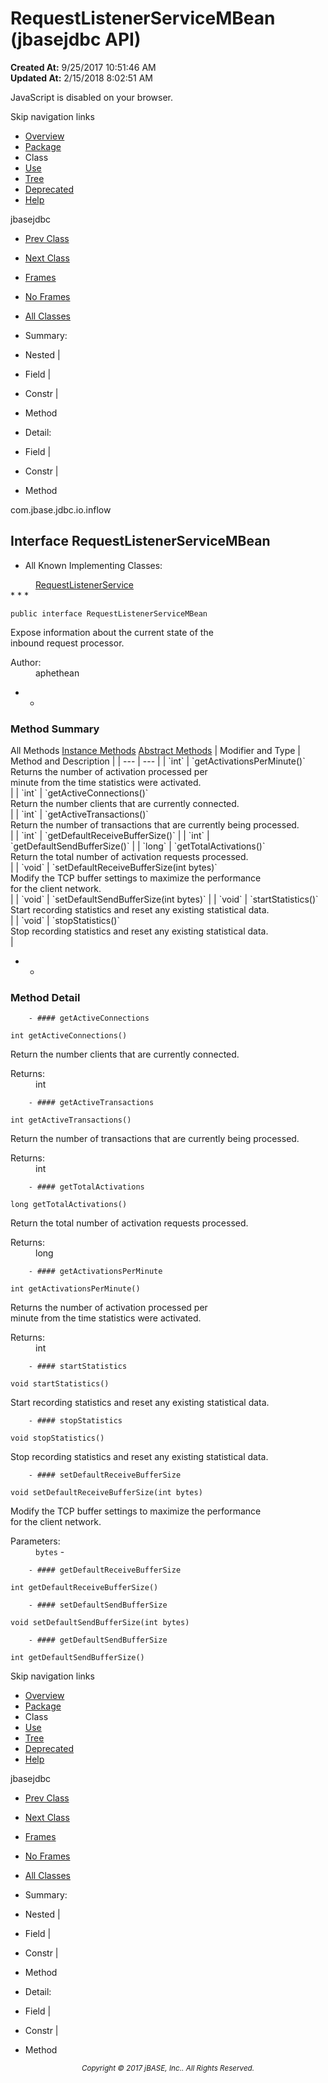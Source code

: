 # RequestListenerServiceMBean (jbasejdbc   API)

**Created At:** 9/25/2017 10:51:46 AM  
**Updated At:** 2/15/2018 8:02:51 AM  

<script type="text/javascript"><!--
    try {
        if (location.href.indexOf('is-external=true') == -1) {
            parent.document.title="RequestListenerServiceMBean (jbasejdbc   API)";
        }
    }
    catch(err) {
    }
//-->
var methods = {"i0":6,"i1":6,"i2":6,"i3":6,"i4":6,"i5":6,"i6":6,"i7":6,"i8":6,"i9":6};
var tabs = {65535:["t0","All Methods"],2:["t2","Instance Methods"],4:["t3","Abstract Methods"]};
var altColor = "altColor";
var rowColor = "rowColor";
var tableTab = "tableTab";
var activeTableTab = "activeTableTab";</script><noscript><div>JavaScript is disabled on your browser.</div></noscript><!-- ========= START OF TOP NAVBAR ======= -->
<!--   -->
Skip navigation links
<!--   -->
- [Overview](../../../../../overview-summary.html)
- [Package](/39238-inflow/com_jbase_jdbc_io_inflow_package-summary)
- Class
- [Use](/39239-class-use/com_jbase_jdbc_io_inflow_class-use_RequestListenerServiceMBean)
- [Tree](/39238-inflow/com_jbase_jdbc_io_inflow_package-tree)
- [Deprecated](../../../../../deprecated-list.html)
- [Help](../../../../../help-doc.html)


jbasejdbc <br>

- [Prev Class](/39238-inflow/com_jbase_jdbc_io_inflow_RequestListenerService "class in com.jbase.jdbc.io.inflow")
- [Next Class](/39238-inflow/com_jbase_jdbc_io_inflow_requestlistenerthread "class in com.jbase.jdbc.io.inflow")


- [Frames](../../../../../index.html?com/jbase/jdbc/io/inflow//39238-inflow/com_jbase_jdbc_io_inflow_RequestListenerServiceMBean)
- [No Frames](/39238-inflow/com_jbase_jdbc_io_inflow_RequestListenerServiceMBean)


- [All Classes](../../../../../allclasses-noframe.html)


<script type="text/javascript"><!--
  allClassesLink = document.getElementById("allclasses_navbar_top");
  if(window==top) {
    allClassesLink.style.display = "block";
  }
  else {
    allClassesLink.style.display = "none";
  }
  //--></script>

- Summary:
- Nested |
- Field |
- Constr |
- Method


- Detail:
- Field |
- Constr |
- Method
<!--   -->
<!-- ========= END OF TOP NAVBAR ========= --><!-- ======== START OF CLASS DATA ======== -->
com.jbase.jdbc.io.inflow

## Interface RequestListenerServiceMBean

- <dl><dt>All Known Implementing Classes:</dt>
<dd><a href="/39238-inflow/com_jbase_jdbc_io_inflow_RequestListenerService" title="class in com.jbase.jdbc.io.inflow">RequestListenerService</a></dd></dl>
* * *


```
public interface RequestListenerServiceMBean
```

Expose information about the current state of the<br> inbound request processor.
<dl><dt><span class="simpleTagLabel">Author:</span></dt>
<dd>aphethean</dd></dl>

- <!-- ========== METHOD SUMMARY =========== -->
    - <!--   -->
### Method Summary


<caption><span id="t0" class="activeTableTab"><span>All Methods</span><span class="tabEnd"> </span></span><span id="t2" class="tableTab"><span><a href="javascript:show(2);">Instance Methods</a></span><span class="tabEnd"> </span></span><span id="t3" class="tableTab"><span><a href="javascript:show(4);">Abstract Methods</a></span><span class="tabEnd"> </span></span></caption>| Modifier and Type | Method and Description |
| --- | --- |
| `int` | `getActivationsPerMinute()`<br>Returns the number of activation processed per<br> minute from the time statistics were activated.<br> |
| `int` | `getActiveConnections()`<br>Return the number clients that are currently connected.<br> |
| `int` | `getActiveTransactions()`<br>Return the number of transactions that are currently being processed.<br> |
| `int` | `getDefaultReceiveBufferSize()`  |
| `int` | `getDefaultSendBufferSize()`  |
| `long` | `getTotalActivations()`<br>Return the total number of activation requests processed.<br> |
| `void` | `setDefaultReceiveBufferSize(int bytes)`<br>Modify the TCP buffer settings to maximize the performance<br> for the client network.<br> |
| `void` | `setDefaultSendBufferSize(int bytes)`  |
| `void` | `startStatistics()`<br>Start recording statistics and reset any existing statistical data.<br> |
| `void` | `stopStatistics()`<br>Stop recording statistics and reset any existing statistical data.<br> |

- <!-- ============ METHOD DETAIL ========== -->
    - <!--   -->
### Method Detail
<!--   -->
        - #### getActiveConnections

```
int getActiveConnections()
```

Return the number clients that are currently connected.
<dl><dt><span class="returnLabel">Returns:</span></dt>
<dd>int</dd></dl>

<!--   -->
        - #### getActiveTransactions

```
int getActiveTransactions()
```

Return the number of transactions that are currently being processed.
<dl><dt><span class="returnLabel">Returns:</span></dt>
<dd>int</dd></dl>

<!--   -->
        - #### getTotalActivations

```
long getTotalActivations()
```

Return the total number of activation requests processed.
<dl><dt><span class="returnLabel">Returns:</span></dt>
<dd>long</dd></dl>

<!--   -->
        - #### getActivationsPerMinute

```
int getActivationsPerMinute()
```

Returns the number of activation processed per<br> minute from the time statistics were activated.
<dl><dt><span class="returnLabel">Returns:</span></dt>
<dd>int</dd></dl>

<!--   -->
        - #### startStatistics

```
void startStatistics()
```

Start recording statistics and reset any existing statistical data.

<!--   -->
        - #### stopStatistics

```
void stopStatistics()
```

Stop recording statistics and reset any existing statistical data.

<!--   -->
        - #### setDefaultReceiveBufferSize

```
void setDefaultReceiveBufferSize(int bytes)
```

Modify the TCP buffer settings to maximize the performance<br> for the client network.
<dl><dt><span class="paramLabel">Parameters:</span></dt>
<dd>
<code>bytes</code> - </dd></dl>

<!--   -->
        - #### getDefaultReceiveBufferSize

```
int getDefaultReceiveBufferSize()
```

<!--   -->
        - #### setDefaultSendBufferSize

```
void setDefaultSendBufferSize(int bytes)
```

<!--   -->
        - #### getDefaultSendBufferSize

```
int getDefaultSendBufferSize()
```
<!-- ========= END OF CLASS DATA ========= --><!-- ======= START OF BOTTOM NAVBAR ====== -->
<!--   -->
Skip navigation links
<!--   -->
- [Overview](../../../../../overview-summary.html)
- [Package](/39238-inflow/com_jbase_jdbc_io_inflow_package-summary)
- Class
- [Use](/39239-class-use/com_jbase_jdbc_io_inflow_class-use_RequestListenerServiceMBean)
- [Tree](/39238-inflow/com_jbase_jdbc_io_inflow_package-tree)
- [Deprecated](../../../../../deprecated-list.html)
- [Help](../../../../../help-doc.html)


jbasejdbc <br>

- [Prev Class](/39238-inflow/com_jbase_jdbc_io_inflow_RequestListenerService "class in com.jbase.jdbc.io.inflow")
- [Next Class](/39238-inflow/com_jbase_jdbc_io_inflow_requestlistenerthread "class in com.jbase.jdbc.io.inflow")


- [Frames](../../../../../index.html?com/jbase/jdbc/io/inflow//39238-inflow/com_jbase_jdbc_io_inflow_RequestListenerServiceMBean)
- [No Frames](/39238-inflow/com_jbase_jdbc_io_inflow_RequestListenerServiceMBean)


- [All Classes](../../../../../allclasses-noframe.html)


<script type="text/javascript"><!--
  allClassesLink = document.getElementById("allclasses_navbar_bottom");
  if(window==top) {
    allClassesLink.style.display = "block";
  }
  else {
    allClassesLink.style.display = "none";
  }
  //--></script>

- Summary:
- Nested |
- Field |
- Constr |
- Method


- Detail:
- Field |
- Constr |
- Method
<!--   -->
<!-- ======== END OF BOTTOM NAVBAR ======= -->
<small>			<center>			<i>Copyright © 2017 jBASE, Inc.. All Rights Reserved.</i>		</center></small>
